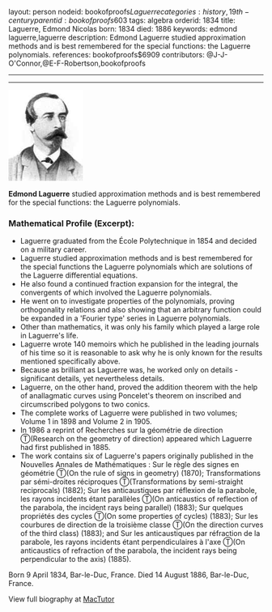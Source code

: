 layout: person
nodeid: bookofproofs$Laguerre
categories: history,19th-century
parentid: bookofproofs$603
tags: algebra
orderid: 1834
title: Laguerre, Edmond Nicolas
born: 1834
died: 1886
keywords: edmond laguerre,laguerre
description: Edmond Laguerre studied approximation methods and is best remembered for the special functions: the Laguerre polynomials.
references: bookofproofs$6909
contributors: @J-J-O'Connor,@E-F-Robertson,bookofproofs

---



---

![Laguerre.jpg](https://github.com/bookofproofs/bookofproofs.github.io/blob/main/_sources/_assets/images/portraits/Laguerre.jpg?raw=true)

**Edmond Laguerre** studied approximation methods and is best remembered for the special functions: the Laguerre polynomials.

### Mathematical Profile (Excerpt):
* Laguerre graduated from the École Polytechnique in 1854 and decided on a military career.
* Laguerre studied approximation methods and is best remembered for the special functions the Laguerre polynomials which are solutions of the Laguerre differential equations.
* He also found a continued fraction expansion for the integral, the convergents of which involved the Laguerre polynomials.
* He went on to investigate properties of the polynomials, proving orthogonality relations and also showing that an arbitrary function could be expanded in a 'Fourier type' series in Laguerre polynomials.
* Other than mathematics, it was only his family which played a large role in Laguerre's life.
* Laguerre wrote 140 memoirs which he published in the leading journals of his time so it is reasonable to ask why he is only known for the results mentioned specifically above.
* Because as brilliant as Laguerre was, he worked only on details - significant details, yet nevertheless details.
* Laguerre, on the other hand, proved the addition theorem with the help of anallagmatic curves using Poncelet's theorem on inscribed and circumscribed polygons to two conics.
* The complete works of Laguerre were published in two volumes; Volume 1 in 1898 and Volume 2 in 1905.
* In 1986 a reprint of Recherches sur la géométrie de direction Ⓣ(Research on the geometry of direction) appeared which Laguerre had first published in 1885.
* The work contains six of Laguerre's papers originally published in the Nouvelles Annales de Mathématiques : Sur le règle des signes en géométrie Ⓣ(On the rule of signs in geometry) (1870); Transformations par sémi-droites réciproques Ⓣ(Transformations by semi-straight reciprocals) (1882); Sur les anticaustiques par réflexion de la parabole, les rayons incidents étant parallèles Ⓣ(On anticaustics of reflection of the parabola, the incident rays being parallel) (1883); Sur quelques propriétés des cycles Ⓣ(On some properties of cycles) (1883); Sur les courbures de direction de la troisième classe Ⓣ(On the direction curves of the third class) (1883); and Sur les anticaustiques par réfraction de la parabole, les rayons incidents étant perpendiculaires à l'axe Ⓣ(On anticaustics of refraction of the parabola, the incident rays being perpendicular to the axis) (1885).

Born 9 April 1834, Bar-le-Duc, France. Died 14 August 1886, Bar-le-Duc, France.

View full biography at [MacTutor](https://mathshistory.st-andrews.ac.uk/Biographies/Laguerre/)
